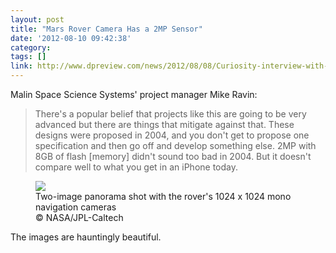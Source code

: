 ```yaml
---
layout: post
title: "Mars Rover Camera Has a 2MP Sensor"
date: '2012-08-10 09:42:38'
category: 
tags: []
link: http://www.dpreview.com/news/2012/08/08/Curiosity-interview-with-Malin-Space-Science-Systems-Mike-Ravine
---
```


Malin Space Science Systems' project manager Mike Ravin:
>There's a popular belief that projects like this are going to be very advanced but there are things that mitigate against that. These designs were proposed in 2004, and you don't get to propose one specification and then go off and develop something else. 2MP with 8GB of flash [memory] didn't sound too bad in 2004. But it doesn't compare well to what you get in an iPhone today.

<figure style="max-width: 520px;">
  <a href="http://1.static.img-dpreview.com/files/news/0353350380/Navcam-pano.jpg?v=1556"><img  src="http://3.static.img-dpreview.com/files/news/0353350380/520/Navcam-pano.jpg?v=1556"></a>
  <figcaption>Two-image panorama shot with the rover's 1024 x 1024 mono navigation cameras<br/>&copy; NASA/JPL-Caltech</figcaption>
</figure>

The images are hauntingly beautiful.
